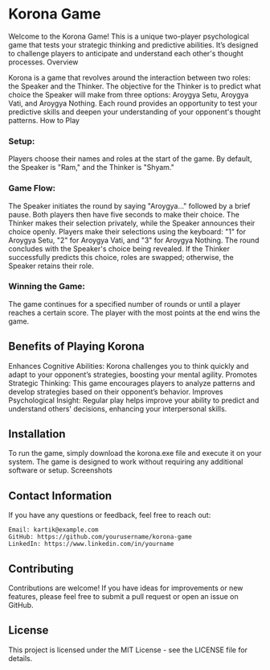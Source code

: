 # Korona Game

Welcome to the Korona Game! This is a unique two-player psychological game that tests your strategic thinking and predictive abilities. It’s designed to challenge players to anticipate and understand each other's thought processes.
Overview

Korona is a game that revolves around the interaction between two roles: the Speaker and the Thinker. The objective for the Thinker is to predict what choice the Speaker will make from three options: Aroygya Setu, Aroygya Vati, and Aroygya Nothing. Each round provides an opportunity to test your predictive skills and deepen your understanding of your opponent's thought patterns.
How to Play

### Setup: 
Players choose their names and roles at the start of the game. By default, the Speaker is "Ram," and the Thinker is "Shyam."

### Game Flow:
The Speaker initiates the round by saying "Aroygya..." followed by a brief pause.
Both players then have five seconds to make their choice. The Thinker makes their selection privately, while the Speaker announces their choice openly.
Players make their selections using the keyboard: "1" for Aroygya Setu, "2" for Aroygya Vati, and "3" for Aroygya Nothing.
The round concludes with the Speaker's choice being revealed. If the Thinker successfully predicts this choice, roles are swapped; otherwise, the Speaker retains their role.

### Winning the Game: 
The game continues for a specified number of rounds or until a player reaches a certain score. The player with the most points at the end wins the game.

## Benefits of Playing Korona

Enhances Cognitive Abilities: Korona challenges you to think quickly and adapt to your opponent’s strategies, boosting your mental agility.
Promotes Strategic Thinking: This game encourages players to analyze patterns and develop strategies based on their opponent’s behavior.
Improves Psychological Insight: Regular play helps improve your ability to predict and understand others' decisions, enhancing your interpersonal skills.

## Installation

To run the game, simply download the korona.exe file and execute it on your system. The game is designed to work without requiring any additional software or setup.
Screenshots


## Contact Information

If you have any questions or feedback, feel free to reach out:

    Email: kartik@example.com
    GitHub: https://github.com/yourusername/korona-game
    LinkedIn: https://www.linkedin.com/in/yourname

## Contributing

Contributions are welcome! If you have ideas for improvements or new features, please feel free to submit a pull request or open an issue on GitHub.
## License

This project is licensed under the MIT License - see the LICENSE file for details.